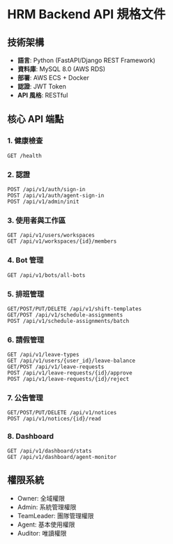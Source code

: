# HRM Backend API 規格文件

## 技術架構
- **語言**: Python (FastAPI/Django REST Framework)
- **資料庫**: MySQL 8.0 (AWS RDS)
- **部署**: AWS ECS + Docker
- **認證**: JWT Token
- **API 風格**: RESTful

## 核心 API 端點

### 1. 健康檢查
```http
GET /health
```

### 2. 認證
```http
POST /api/v1/auth/sign-in
POST /api/v1/auth/agent-sign-in
POST /api/v1/admin/init
```

### 3. 使用者與工作區
```http
GET /api/v1/users/workspaces
GET /api/v1/workspaces/{id}/members
```

### 4. Bot 管理
```http
GET /api/v1/bots/all-bots
```

### 5. 排班管理
```http
GET/POST/PUT/DELETE /api/v1/shift-templates
GET/POST /api/v1/schedule-assignments
POST /api/v1/schedule-assignments/batch
```

### 6. 請假管理
```http
GET /api/v1/leave-types
GET /api/v1/users/{user_id}/leave-balance
GET/POST /api/v1/leave-requests
POST /api/v1/leave-requests/{id}/approve
POST /api/v1/leave-requests/{id}/reject
```

### 7. 公告管理
```http
GET/POST/PUT/DELETE /api/v1/notices
POST /api/v1/notices/{id}/read
```

### 8. Dashboard
```http
GET /api/v1/dashboard/stats
GET /api/v1/dashboard/agent-monitor
```

## 權限系統
- Owner: 全域權限
- Admin: 系統管理權限
- TeamLeader: 團隊管理權限
- Agent: 基本使用權限
- Auditor: 唯讀權限